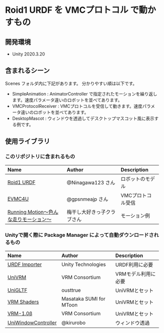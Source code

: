 # Roid1 URDF を VMCプロトコル で動かすもの

## 開発環境
- Unity 2020.3.20


## 含まれるシーン
Scenes フォルダ内に下記があります。
分かりやすい順は以下です。

- SimpleAnimation : AnimatorController で指定されたモーションを繰り返します。速度パラメータ違いのロボットを並べてあります。
- VMCProtocolReceiver : VMCプロトコルを受信して動きます。速度パラメータ違いのロボットを並べてあります。
- DesktopMascot : ウィンドウを透過してデスクトップマスコット風に表示する例です。


## 使用ライブラリ

### このリポジトリに含まれるもの
| Name | Author | Description |
|:-----|:-------|:------------|
| [Roid1 URDF](https://github.com/Ninagawa123/roid1_urdf) | @Ninagawa123 さん | ロボットのモデル |
| [EVMC4U](https://github.com/gpsnmeajp/EasyVirtualMotionCaptureForUnity) | @gpsnmeajp さん | VMCプロトコル受信 |
| [Running Motion～色んな走りモーション～](https://booth.pm/ja/items/2845548) | 梅干し大好きっ子クラブさん | モーション例 |

### Unityで開く際に Package Manager によって自動ダウンロードされるもの
| Name | Author | Description |
|:-----|:-------|:------------|
| [URDF Importer](https://github.com/Unity-Technologies/URDF-Importer) | Unity Technologies | URDF利用に必要 |
| [UniVRM](https://github.com/vrm-c/UniVRM) | VRM Consortium | VRMモデル利用に必要 |
| [UniGLTF](https://github.com/vrm-c/UniVRM/tree/master/Assets/UniGLTF) | ousttrue | UniVRMとセット |
| [VRM Shaders](https://github.com/vrm-c/UniVRM/tree/master/Assets/VRMShaders) | Masataka SUMI for MToon | UniVRMとセット |
| [VRM-1.0β](https://github.com/vrm-c/UniVRM/tree/master/Assets/VRM10) | VRM Consortium | UniVRMとセット |
| [UniWindowController](https://github.com/kirurobo/UniWindowController) | @kirurobo | ウィンドウ透過 |
